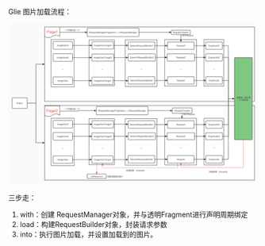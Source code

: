 Glie 图片加载流程：

![Glide图片加载流程图](https://raw.githubusercontent.com/meiSThub/BlogImage/master/2022Glide%E5%9B%BE%E7%89%87%E5%8A%A0%E8%BD%BD%E6%B5%81%E7%A8%8B%E5%9B%BE.jpg)

三步走：

1. with：创建 RequestManager对象，并与透明Fragment进行声明周期绑定
2. load：构建RequestBuilder对象，封装请求参数
3. into：执行图片加载，并设置加载到的图片。